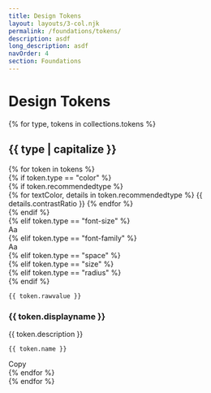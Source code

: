 ```yaml
---
title: Design Tokens
layout: layouts/3-col.njk
permalink: /foundations/tokens/
description: asdf
long_description: asdf
navOrder: 4
section: Foundations
---
```

<h1>Design Tokens</h1>
{% for type, tokens in collections.tokens %}
  <h2 id="{{ type }}"> {{ type | capitalize }} </h2>
  <div class="token-list">
    {% for token in tokens %}
      <div class="token-list__item nys-grid-row nys-grid-gap">
        <div class="token-list__example nys-tablet:nys-grid-col-3">
          {% if token.type == "color" %}
            <div class="{% if "transparent" in token.name %}token-list__swatch--checkerboard{% endif %}">
              <div class="token-list__swatch {% if ('black' not in token.name) and ('white' in token.name or token.rawvalue in ['#ffffff'] )%} token-list__swatch--white-border{% endif %}" style="background-color: var({{ token.name }});">
                {% if token.recommendedtype %}
                  <div class="token-list__text">
                  {% for textColor, details in token.recommendedtype %}
                    <span 
                      class="token-list__text--value" 
                      style="color: var({{ details.variableName }});" 
                      data-color="var({{ details.variableName }})"
                    >
                      {{ details.contrastRatio }}
                    </span>
                  {% endfor %}
                  </div>
                {% endif %}
              </div>
            </div>
          {% elif token.type == "font-size" %}
            <div class="token-list__type" style="font-size: var({{ token.name }});">Aa</div>
          {% elif token.type == "font-family" %}
            <div class="token-list__family" style="font-family: var({{ token.name }}); font-size: var(--nys-font-size-9xl)">Aa</div>
          {% elif token.type == "space" %}
            <div class="token-list__space" style="width: var({{ token.name }});"></div>
          {% elif token.type == "size" %}
            <div class="token-list__size" style="width: var({{ token.name }});"></div>
          {% elif token.type == "radius" %}
            <div class="token-list__radius" style="border-radius: var({{ token.name }});"></div>
          {% endif %}
          <pre data-no-copy><code class="token-list__raw">{{ token.rawvalue }}</code></pre>
        </div>
        <div class="token-list__details nys-tablet:nys-grid-col-5">
          <h3 class="token-list__name">{{ token.displayname }}</h3>
          <p class="token-list__desc">{{ token.description }}</p>
        </div>
        <div class="token-list__info nys-tablet:nys-grid-col-4">
            <div class="nys-grid-row nys-display-flex nys-flex-align-center">
              <div class="nys-grid-col-10">
                <pre data-no-copy><code class="token-list__var">{{ token.name }}</code></pre>
              </div>
              <div class="nys-grid-col-2">
                <div class="copy-button-wrapper" style="position: relative;">
                  <nys-button
                    class="copy-btn"
                    id="copy-{{ loop.index }}"
                    variant="ghost"
                    size="sm"
                    prefixIcon="content_copy">
                  </nys-button>
                  <div class="copy-tooltip tokens">Copy</div>
                </div>
              </div>
            </div>
        </div>
      </div>
    {% endfor %}
  </div>
{% endfor %}



<script>
document.querySelectorAll("[id^='copy-']").forEach(button => {
  button.addEventListener("click", function() {
    const tokenName = this.closest(".token-list__info").querySelector(".token-list__var").textContent.trim();
    const copyValue = `var(${tokenName})`; // Wrap token in var()

    const wrapper = this.closest(".copy-button-wrapper");
    const tooltip = wrapper.querySelector(".copy-tooltip");

    // Copy token name to clipboard
    navigator.clipboard.writeText(copyValue).then(() => {
      // Set label to "Copied!"
      this.setAttribute("prefixIcon", "check");

      // Temporarily change tooltip text to "Copied!"
      tooltip.innerText = "Copied!";
      tooltip.classList.add("copied");
      
      // Restore icon-only button after 1.5 seconds
      setTimeout(() => {
        this.setAttribute("prefixIcon", "content_copy"); // Restores icon
        tooltip.innerText = "Copy";
        tooltip.classList.remove("copied");
      }, 1500);
    });
  });
});

document.addEventListener("DOMContentLoaded", function () {
  document.querySelectorAll(".token-list__text--value").forEach(span => {
    // Show tooltip on hover
    span.addEventListener("mouseenter", function () {
      this.setAttribute("data-tooltip", this.getAttribute("data-color"));
    });

    // Remove tooltip when leaving
    span.addEventListener("mouseleave", function () {
      this.removeAttribute("data-tooltip");
    });

    // Copy to clipboard on click
    span.addEventListener("click", function () {
      const colorVar = this.getAttribute("data-color");

      navigator.clipboard.writeText(colorVar).then(() => {
        this.setAttribute("data-tooltip", "Copied!");
        setTimeout(() => {
          this.setAttribute("data-tooltip", colorVar);
        }, 1500);
      }).catch(err => {
        console.error("Failed to copy:", err);
      });
    });
  });
});

</script>
